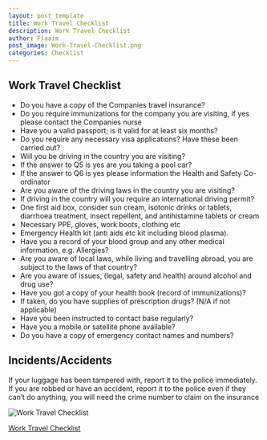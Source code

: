 ```yaml
---
layout: post_template
title: Work Travel Checklist
description: Work Travel Checklist 
author: Flaaim
post_image: Work-Travel-Checklist.png
categories: Checklist
---
```


## Work Travel Checklist

- Do you have a copy of the Companies travel insurance?
- Do you require immunizations for the company you are visiting, if yes please contact the Companies nurse
- Have you a valid passport; is it valid for at least six months?
- Do you require any necessary visa applications? Have these been carried out?
- Will you be driving in the country you are visiting?
- If the answer to Q5 is yes are you taking a pool car?
- If the answer to Q6 is yes please information the Health and Safety Co-ordinator
- Are you aware of the driving laws in the country you are visiting?
- If driving in the country will you require an international driving permit?
- One first aid box, consider sun cream, isotonic drinks or tablets, diarrhoea treatment, insect repellent, and antihistamine tablets or cream
- Necessary PPE, gloves, work boots, clothing etc
- Emergency Health kit (anti aids etc kit including blood plasma).
- Have you a record of your blood group and any other medical information, e.g. Allergies?
- Are you aware of local laws, while living and travelling abroad, you are subject to the laws of that country?
- Are you aware of issues, (legal, safety and health) around alcohol and drug use?
- Have you got a copy of your health book (record of immunizations)?
- If taken, do you have supplies of prescription drugs? (N/A if not applicable)
- Have you been instructed to contact base regularly?
- Have you a mobile or satellite phone available?
- Do you have a copy of emergency contact names and numbers?

## Incidents/Accidents

If your luggage has been tampered with, report it to the police immediately. If you are robbed or have an accident, report it to the police even if they can’t do anything, you will need the crime number to claim on the insurance

![Work Travel Checklist](https://safetyworkblog.com/assets/img/Work-Travel-Checklist.png)

[Work Travel Checklist](https://safetyworkblog.com/assets/template/Work-Travel-Checklist.docx)
